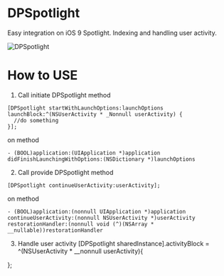 # DPSpotlight
Easy integration on iOS 9 Spotlight. Indexing and handling user activity.

![DPSpotlight](http://ilya2606.ru/wp-content/uploads/2015/10/Копия-IMG_0037.png "DPSpotlight")

# How to USE
1) Call initiate DPSpotlight method 
```<Objective-C>
[DPSpotlight startWithLaunchOptions:launchOptions launchBlock:^(NSUserActivity * _Nonnull userActivity) {
  //do something
}]; 
```
on method 
```<Objective-C>
- (BOOL)application:(UIApplication *)application didFinishLaunchingWithOptions:(NSDictionary *)launchOptions
```

2) Call provide DPSpotlight method
```<Objective-C>
[DPSpotlight continueUserActivity:userActivity];
```
on method 
```<Objective-C>
- (BOOL)application:(nonnull UIApplication *)application continueUserActivity:(nonnull NSUserActivity *)userActivity restorationHandler:(nonnull void (^)(NSArray * __nullable))restorationHandler
```

3) Handle user activity
[DPSpotlight sharedInstance].activityBlock = ^(NSUserActivity * __nonnull userActivity){

};
